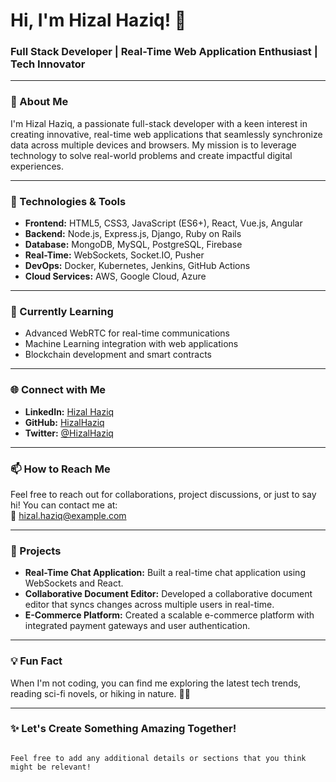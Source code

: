 

# Hi, I'm Hizal Haziq! 👋

### Full Stack Developer | Real-Time Web Application Enthusiast | Tech Innovator

---

### 🚀 About Me

I'm Hizal Haziq, a passionate full-stack developer with a keen interest in creating innovative, real-time web applications that seamlessly synchronize data across multiple devices and browsers. My mission is to leverage technology to solve real-world problems and create impactful digital experiences.

---

### 🔧 Technologies & Tools

- **Frontend:** HTML5, CSS3, JavaScript (ES6+), React, Vue.js, Angular
- **Backend:** Node.js, Express.js, Django, Ruby on Rails
- **Database:** MongoDB, MySQL, PostgreSQL, Firebase
- **Real-Time:** WebSockets, Socket.IO, Pusher
- **DevOps:** Docker, Kubernetes, Jenkins, GitHub Actions
- **Cloud Services:** AWS, Google Cloud, Azure

---

### 🌱 Currently Learning

- Advanced WebRTC for real-time communications
- Machine Learning integration with web applications
- Blockchain development and smart contracts

---

### 🌐 Connect with Me

- **LinkedIn:** [Hizal Haziq](https://www.linkedin.com/in/hizalhaziq/)
- **GitHub:** [HizalHaziq](https://github.com/HizalHaziq)
- **Twitter:** [@HizalHaziq](https://twitter.com/HizalHaziq)

---

### 📫 How to Reach Me

Feel free to reach out for collaborations, project discussions, or just to say hi! You can contact me at:  
📧 hizal.haziq@example.com

---

### 💼 Projects

- **Real-Time Chat Application:** Built a real-time chat application using WebSockets and React.
- **Collaborative Document Editor:** Developed a collaborative document editor that syncs changes across multiple users in real-time.
- **E-Commerce Platform:** Created a scalable e-commerce platform with integrated payment gateways and user authentication.

---

### 💡 Fun Fact

When I'm not coding, you can find me exploring the latest tech trends, reading sci-fi novels, or hiking in nature. 🌲🚀

---

### ✨ Let's Create Something Amazing Together!
```

Feel free to add any additional details or sections that you think might be relevant!
